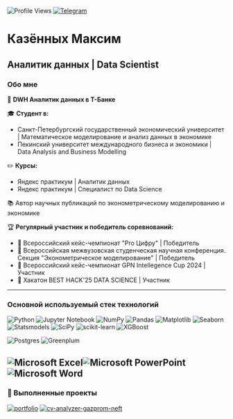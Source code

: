 ![Profile Views](https://komarev.com/ghpvc/?username=Swagozavr&style=for-the-badge)
[![Telegram](https://img.shields.io/badge/Telegram-2CA5E0?style=for-the-badge&logo=telegram&logoColor=white)](https://t.me/madoka_wg)


# Казённых Максим
## Аналитик данных |  Data Scientist 

### Обо мне
💼 **DWH Аналитик данных в Т-Банке**

🎓 **Студент в:**
* Санкт-Петербургский государственный экономический университет | Математическое моделирование и анализ данных в экономике
* Пекинский университет международного бизнеса и экономики | Data Analysis and Business Modelling 

✏️ **Курсы:**
* Яндекс практикум | Аналитик данных
* Яндекс практикум | Специалист по Data Science

📚 Автор научных публикаций по эконометрическому моделированию и экономике

🏆 **Регулярный участник и победитель соревнований:**
* 🥇 Всероссийский кейс-чемпионат "Pro Цифру" | Победитель
* 🥇 Всероссийская межвузовская студенческая научная конференция. Секция "Эконометрическое моделирование" | Победитель
* 🥈 Всероссийский кейс-чемпионат GPN Intellegence Cup 2024 | Участник
* 🥈 Хакатон BEST HACK'25 DATA SCIENCE | Участник 

---

### Основной используемый стек технологий

![Python](https://img.shields.io/badge/python-3670A0?style=for-the-badge&logo=python&logoColor=ffdd54)
![Jupyter Notebook](https://img.shields.io/badge/jupyter-%23FA0F00.svg?style=for-the-badge&logo=jupyter&logoColor=white)
![NumPy](https://img.shields.io/badge/numpy-%23013243.svg?style=for-the-badge&logo=numpy&logoColor=white)
![Pandas](https://img.shields.io/badge/pandas-%23150458.svg?style=for-the-badge&logo=pandas&logoColor=white)
![Matplotlib](https://img.shields.io/badge/Matplotlib-%23ffffff.svg?style=for-the-badge&logo=Matplotlib&logoColor=black)
![Seaborn](https://img.shields.io/badge/Seaborn-%230C55A5.svg?style=for-the-badge&logoColor=white)
![Statsmodels](https://img.shields.io/badge/statsmodels-blueviolet?style=for-the-badge)
![SciPy](https://img.shields.io/badge/SciPy-%230C55A5.svg?style=for-the-badge&logo=scipy&logoColor=%white)
![scikit-learn](https://img.shields.io/badge/scikit--learn-%23F7931E.svg?style=for-the-badge&logo=scikit-learn&logoColor=white)
![XGBoost](https://img.shields.io/badge/XGBoost-blue?style=for-the-badge)

![Postgres](https://img.shields.io/badge/postgres-%23316192.svg?style=for-the-badge&logo=postgresql&logoColor=white)
![Greenplum](https://img.shields.io/badge/Greenplum-00843D?style=for-the-badge&logo=postgresql&logoColor=white)


![Microsoft Excel](https://img.shields.io/badge/Microsoft_Excel-217346?style=for-the-badge&logo=microsoft-excel&logoColor=white)![Microsoft PowerPoint](https://img.shields.io/badge/Microsoft_PowerPoint-B7472A?style=for-the-badge&logo=microsoft-powerpoint&logoColor=white)![Microsoft Word](https://img.shields.io/badge/Microsoft_Word-2B579A?style=for-the-badge&logo=microsoft-word&logoColor=white)
---

### 🌟 Выполненные проекты

[![portfolio](https://github-readme-stats.vercel.app/api/pin/?username=Swagozavr&repo=Personal-Projects&theme=radical)](https://github.com/Swagozavr/Personal-Projects)
[![cv-analyzer-gazprom-neft](https://github-readme-stats.vercel.app/api/pin/?username=KsyLight&repo=cv-analyzer-gazprom-neft&theme=radical)](https://github.com/KsyLight/cv-analyzer-gazprom-neft)
